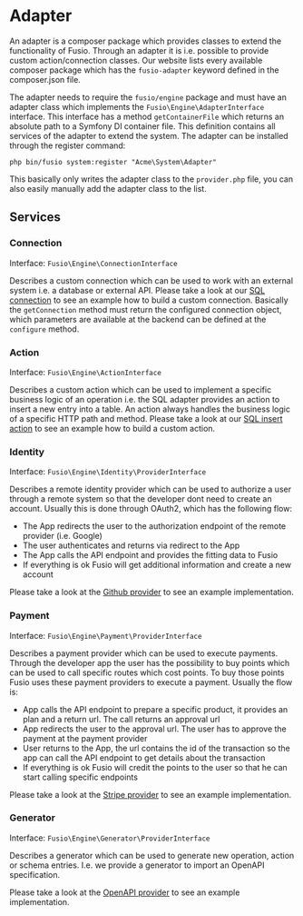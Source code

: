 
# Adapter

An adapter is a composer package which provides classes to extend the functionality of Fusio. Through an adapter it is
i.e. possible to provide custom action/connection classes. Our website lists every available composer package which has
the `fusio-adapter` keyword defined in the composer.json file.

The adapter needs to require the `fusio/engine` package and must have an adapter class which implements the
`Fusio\Engine\AdapterInterface` interface. This interface has a method `getContainerFile` which returns an absolute path
to a Symfony DI container file. This definition contains all services of the adapter to extend the system. The adapter
can be installed through the register command:

```
php bin/fusio system:register "Acme\System\Adapter"
```

This basically only writes the adapter class to the `provider.php` file, you can also easily manually add the adapter
class to the list.

## Services

### Connection

Interface: `Fusio\Engine\ConnectionInterface`

Describes a custom connection which can be used to work with an external system i.e. a database or external API. Please
take a look at our [SQL connection](https://github.com/apioo/fusio-adapter-sql/blob/master/src/Connection/Sql.php)
to see an example how to build a custom connection. Basically the `getConnection` method must return the configured
connection object, which parameters are available at the backend can be defined at the `configure` method.

### Action

Interface: `Fusio\Engine\ActionInterface`

Describes a custom action which can be used to implement a specific business logic of an operation i.e. the SQL adapter
provides an action to insert a new entry into a table. An action always handles the business logic of a specific HTTP
path and method. Please take a look at our [SQL insert action](https://github.com/apioo/fusio-adapter-sql/blob/master/src/Action/SqlInsert.php)
to see an example how to build a custom action.

### Identity

Interface: `Fusio\Engine\Identity\ProviderInterface`

Describes a remote identity provider which can be used to authorize a user through a remote system so that the
developer dont need to create an account. Usually this is done through OAuth2, which has the following flow:

* The App redirects the user to the authorization endpoint of the remote provider (i.e. Google)
* The user authenticates and returns via redirect to the App
* The App calls the API endpoint and provides the fitting data to Fusio
* If everything is ok Fusio will get additional information and create a new account

Please take a look at the [Github provider](https://github.com/apioo/fusio-impl/blob/master/src/Provider/Identity/Github.php)
to see an example implementation.

### Payment

Interface: `Fusio\Engine\Payment\ProviderInterface`

Describes a payment provider which can be used to execute payments. Through the developer app the user has the
possibility to buy points which can be used to call specific routes which cost points. To buy those points Fusio uses
these payment providers to execute a payment. Usually the flow is:

* App calls the API endpoint to prepare a specific product, it provides an plan and a return url. The call returns an
  approval url
* App redirects the user to the approval url. The user has to approve the payment at the payment provider
* User returns to the App, the url contains the id of the transaction so the app can call the API endpoint to get
  details about the transaction
* If everything is ok Fusio will credit the points to the user so that he can start calling specific endpoints

Please take a look at the [Stripe provider](https://github.com/apioo/fusio-adapter-stripe/blob/main/src/Payment/Stripe.php)
to see an example implementation.

### Generator

Interface: `Fusio\Engine\Generator\ProviderInterface`

Describes a generator which can be used to generate new operation, action or schema entries. I.e. we provide a
generator to import an OpenAPI specification.

Please take a look at the [OpenAPI provider](https://github.com/apioo/fusio-impl/blob/master/src/Provider/Generator/OpenAPI.php)
to see an example implementation.
